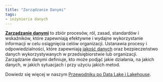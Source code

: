 ```yaml
---
title: "Zarządzanie Danymi"
tags:
- inżynieria danych
---
```

[**Zarządzanie danymi**](https://www.talend.com/resources/what-is-data-governance/) to zbiór procesów, ról, zasad, standardów i wskaźników, które zapewniają efektywne i wydajne wykorzystanie informacji w celu osiągnięcia celów organizacji. Ustanawia procesy i odpowiedzialności, które zapewniają [jakość danych](notes/jakość%20danych.md) oraz bezpieczeństwo danych wykorzystywanych w przedsiębiorstwie lub organizacji. Zarządzanie danymi definiuje, kto może podjąć jakie działania, na jakich danych, w jakich sytuacjach i przy użyciu jakich metod.

Dowiedz się więcej w naszym [Przewodniku po Data Lake i Lakehouse](https://airbyte.com/blog/data-lake-lakehouse-guide-powered-by-table-formats-delta-lake-iceberg-hudi).
